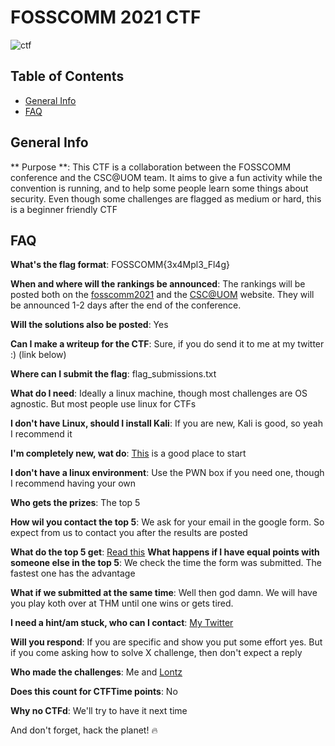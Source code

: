 # FOSSCOMM 2021 CTF

![ctf](https://user-images.githubusercontent.com/50456183/139337806-5dc6148f-2572-4295-aaa9-c0786e93779b.jpg)

## Table of Contents
* [General Info](#general-info)
* [FAQ](#faq)


## General Info
** Purpose **: This CTF is a collaboration between the FOSSCOMM conference and the CSC@UOM team. It aims to give a fun activity while the convention is running, and to help some people learn some things about security. Even though some challenges are flagged as medium or hard, this is a beginner friendly CTF



## FAQ
**What's the flag format**: FOSSCOMM{3x4Mpl3_Fl4g}

**When and where will the rankings be announced**: The rankings will be posted both on the [fosscomm2021](https://2021.fosscomm.gr/) and the [CSC@UOM](https://csc.uom.gr/) website. They will be announced 1-2 days after the end of the conference.

**Will the solutions also be posted**: Yes

**Can I make a writeup for the CTF**: Sure, if you do send it to me at my twitter :) (link below)

**Where can I submit the flag**: flag_submissions.txt

**What do I need**: Ideally a linux machine, though most challenges are OS agnostic. But most people use linux for CTFs

**I don't have Linux, should I install Kali**: If you are new, Kali is good, so yeah I recommend it

**I'm completely new, wat do**: [This](https://play.picoctf.org/) is a good place to start

**I don't have a linux environment**: Use the PWN box if you need one, though I recommend having your own

**Who gets the prizes**: The top 5

**How wil you contact the top 5**: We ask for your email in the google form. So expect from us to contact you after the results are posted

**What do the top 5 get**: [Read this](https://csc.uom.gr/%ce%b7-%ce%bb%ce%ad%cf%83%cf%87%ce%b7-%ce%ba%cf%85%ce%b2%ce%b5%cf%81%ce%bd%ce%bf-%ce%b1%cf%83%cf%86%ce%ac%ce%bb%ce%b5%ce%b9%ce%b1%cf%82-%cf%84%ce%bf%cf%85-%cf%80%ce%b1%ce%bd%ce%b5%cf%80%ce%b9%cf%83/)
**What happens if I have equal points with someone else in the top 5**: We check the time the form was submitted. The fastest one has the advantage

**What if we submitted at the same time**: Well then god damn. We will have you play koth over at THM until one wins or gets tired.

**I need a hint/am stuck, who can I contact**: [My Twitter](https://twitter.com/3xM4ch1n4)

**Will you respond**: If you are specific and show you put some effort yes. But if you come asking how to solve X challenge, then don't expect a reply

**Who made the challenges**: Me and [Lontz](https://github.com/EfstratiosLontzetidis)

**Does this count for CTFTime points**: No

**Why no CTFd**: We'll try to have it next time

And don't forget, hack the planet! 🔥

